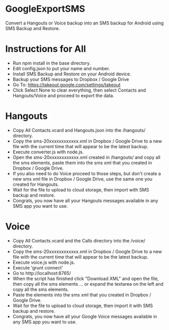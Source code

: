 # GoogleExportSMS
Convert a Hangouts or Voice backup into an SMS backup for Android using SMS Backup and Restore.

# Instructions for All
* Run npm install in the base directory.
* Edit config.json to put your name and number.
* Install SMS Backup and Restore on your Android device.
* Backup your SMS messages to Dropbox / Google Drive
* Go To: https://takeout.google.com/settings/takeout
* Click Select None to clear everything, then select Contacts and Hangouts/Voice and proceed to export the data.

# Hangouts
* Copy All Contacts.vcard and Hangouts.json into the /hangouts/ directory.
* Copy the sms-20xxxxxxxxxxxx.xml in Dropbox / Google Drive to a new file with the current time that will appear to be the latest backup.
* Execute converter.js with node.js.
* Open the sms-20xxxxxxxxxxxx.xml created in /hangouts/ and copy all the sms elements, paste them into the sms xml that you created in Dropbox / Google Drive.
* If you also need to do Voice proceed to those steps, but don't create a new sms xml file in Dropbox / Google Drive, use the same one you created for Hangouts.
* Wait for the file to upload to cloud storage, then import with SMS backup and restore.
* Congrats, you now have all your Hangouts messages available in any SMS app you want to use.

# Voice
* Copy All Contacts.vcard and the Calls directory into the /voice/ directory.
* Copy the sms-20xxxxxxxxxxxx.xml in Dropbox / Google Drive to a new file with the current time that will appear to be the latest backup.
* Execute voice.js with node.js.
* Execute 'grunt connect'
* Go to http://localhost:8765/
* When the script has finished click "Download XML" and open the file, then copy all the sms elements ... or expand the textarea on the left and copy all the sms elements.
* Paste the elements into the sms xml that you created in Dropbox / Google Drive.
* Wait for the file to upload to cloud storage, then import it with SMS backup and restore.
* Congrats, you now have all your Google Voice messages available in any SMS app you want to use.
